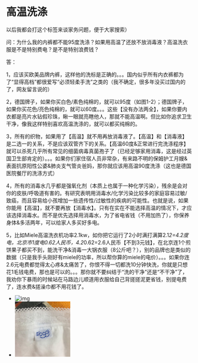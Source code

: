 # 高温洗涤



以后我都会打这个标签来谈家务问题，便于大家搜索）

问：为什么我的内裤都不能95度洗涤？如果用高温了还放不放消毒液？高温洗衣服是不是特别费电？是不是特别浪费钱？

答：

1，应该买欧美品牌内裤，这样他的洗标是正确的。。。国内似乎所有内衣裤都为了“显得高档”都很爱写“必须轻柔手洗”之类的（我不确定，很多年没买过国内的了，网友留言说的）

2，德国牌子，如果你买白色/素色纯棉的，就可以95度（如图1-2）；德国牌子，如果你买花色/亮色纯棉的，就可以60度。。。这些【没有办法两全】，如果你要内衣都是亮片水钻假珍珠，瞅一眼就亮瞎他人，那就不能高温啊。但比如你追求卫生干净，像我这样特别喜欢高温洗涤的，就可以都买纯棉的。

3，所有的织物，如果用了【高温】就不用再放消毒液了。【高温】和【消毒液】是二选一的关系，不是应该双管齐下的关系。【高温60度&正常进行完洗涤程序】就可以杀死几乎所有常见的细菌病毒真菌孢子了（已经足够家用消毒，这是经过英国卫生部肯定的）。。。如果你们家住宿人员非常杂，有来路不明的保姆护工月嫂&表面抗原阳性公婆&肺炎支气管炎爸妈，那你就应该用高温90度洗涤（这也是德国医院餐厅的洗涤方式）

4，所有的消毒水几乎都是强氧化剂（本质上也属于一种化学污染），残余是会对你的皮肤/呼吸道有害的。有研究表明用消毒水/化学污染比较多的家庭容易过敏/致癌，而且容易给小孩增加一些遗传性/过敏性的疾病的可能性。也就是说，如果你能用【高温】，就不要再放【消毒水】。只有在实在不能选择高温的情况下，才应该选择消毒水。而不是优先选择用消毒水，为了省电省钱（不用加热了），你保养身体&多活两年，可以给家人多买好多电。

5，比如Miele高温洗衣机功率2.1kw，如你把它运行了2小时满打满算2.1*2=4.2度电，北京市1度电0.62人民币，4.2*0.62=2.6人民币【不到3元钱】，在北京连1个煎饼果子都买不到，能洗干净&消毒一大锅衣服（8公斤吧？），别的品牌也是类似的数据（只是我手头刚好有miele的功率，所以帮你算的miele的电价）。。。如果你连2.6元电费都觉得太心疼&太痛苦了，你恨不得一切都洗10分钟快洗，你就是只想花1毛钱电费，那也是可以的。。。那你就不要纠结于“洗的干净”还是“不干净”了，我劝你下暴雨的时候站在马路边儿顺道用衣服给自己背搓搓泥更省钱，别提电费了，连水费&搓澡巾都不用花钱了。

- ![img](https://wx1.sinaimg.cn/thumb150/71cc2076gy1ftd5v5exmwj20yi1pcx6r.jpg)
- ![img](images/71cc2076gy1ftd5v395icj20yi1pcb2b.jpg)